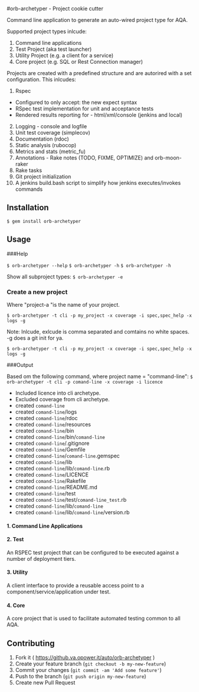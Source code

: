 #orb-archetyper - Project cookie cutter

Command line application to generate an auto-wired project type for AQA. 

Supported project types inlcude:
1. Command line applications
2. Test Project (aka test launcher)
3. Utility Project (e.g. a client for a service)
4. Core project (e.g. SQL or Rest Connection manager) 

Projects are created with a predefined structure and are autorired with a set configuration. 
This inlcudes:

1. Rspec
 + Configured to only accept: the new expect syntax
 + RSpec test implementation for unit and acceptance tests
 + Rendered results reporting for - html/xml/console (jenkins and local)
2. Logging - console and logfile
3. Unit test coverage (simplecov)
4. Documentation (rdoc)
5. Static analysis (rubocop)
6. Metrics and stats (metric_fu)
7. Annotations - Rake notes (TODO, FIXME, OPTIMIZE) and orb-moon-raker
8. Rake tasks
9. Git project initialization
10. A jenkins build.bash script to simplify how jenkins executes/invokes commands

## Installation
 	
`$ gem install orb-archetyper`

## Usage

###Help

`$ orb-archetyper --help`
`$ orb-archetyper -h`
`$ orb-archetyper -h`

Show all subproject types:
`$ orb-archetyper -e`
  

### Create a new project
Where "project-a "is the name of your project.

`$ orb-archetyper -t cli -p my_project -x coverage -i spec,spec_help -x logs -g`

Note: Inlcude, exlcude is comma separated and comtains no white spaces.
-g does a git init for ya.

`$ orb-archetyper -t cli -p my_project -x coverage -i spec,spec_help -x logs -g`

###Output

Based om the following command, where project name = "command-line":
`$ orb-archetyper -t cli -p comand-line -x coverage -i licence`

* Included licence into cli archetype.
* Excluded coverage from cli archetype.
* created `comand-line`
* created `comand-line`/logs
* created `comand-line`/rdoc
* created `comand-line`/resources
* created `comand-line`/bin
* created `comand-line`/bin/`comand-line`
* created `comand-line`/.gitignore
* created `comand-line`/Gemfile
* created `comand-line`/`comand-line`.gemspec
* created `comand-line`/lib
* created `comand-line`/lib/`comand-line`.rb
* created `comand-line`/LICENCE
* created `comand-line`/Rakefile
* created `comand-line`/README.md
* created `comand-line`/test
* created `comand-line`/test/`comand-line_test`.rb
* created `comand-line`/lib/`comand-line`
* created `comand-line`/lib/`comand-line`/version.rb
  

#### 1. Command Line Applications

#### 2. Test
An RSPEC test project that can be configured to be executed against a number of deployment tiers.

#### 3. Utility
A client interface to provide a reusable access point to a component/service/application under test.

#### 4. Core 
A core project that is used to facilitate automated testing common to all AQA. 

## Contributing

1. Fork it ( https://github.va.opower.it/auto/orb-archetyper )
2. Create your feature branch (`git checkout -b my-new-feature`)
3. Commit your changes (`git commit -am 'Add some feature'`)
4. Push to the branch (`git push origin my-new-feature`)
5. Create new Pull Request
